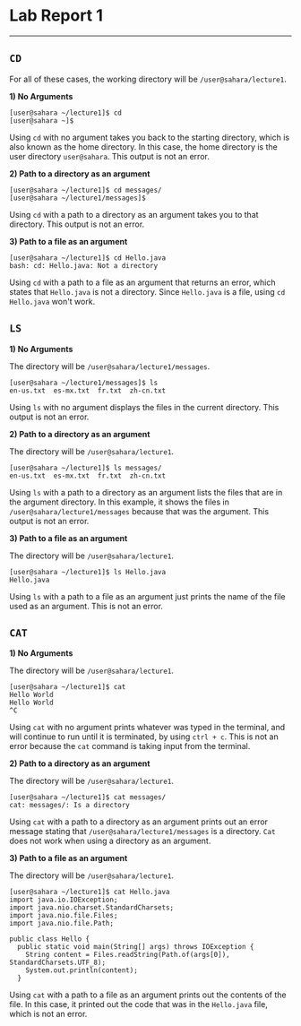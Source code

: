 # **Lab Report 1**

***

## `CD`
For all of these cases, the working directory will be `/user@sahara/lecture1`.

**1) No Arguments**
```
[user@sahara ~/lecture1]$ cd
[user@sahara ~]$
```
Using `cd` with no argument takes you back to the starting directory, which is also known as the home directory. In this case, the home directory is the user directory `user@sahara`. This output is not an error.

**2) Path to a directory as an argument**
```
[user@sahara ~/lecture1]$ cd messages/
[user@sahara ~/lecture1/messages]$
```
Using `cd` with a path to a directory as an argument takes you to that directory. This output is not an error.

**3) Path to a file as an argument**
```
[user@sahara ~/lecture1]$ cd Hello.java 
bash: cd: Hello.java: Not a directory
```
Using `cd` with a path to a file as an argument that returns an error, which states that `Hello.java` is not a directory. Since `Hello.java` is a file, using `cd Hello.java` won't work.

## `LS`

**1) No Arguments**

The directory will be `/user@sahara/lecture1/messages`.

```
[user@sahara ~/lecture1/messages]$ ls
en-us.txt  es-mx.txt  fr.txt  zh-cn.txt
```
Using `ls` with no argument displays the files in the current directory. This output is not an error.

**2) Path to a directory as an argument**

The directory will be `/user@sahara/lecture1`.

```
[user@sahara ~/lecture1]$ ls messages/
en-us.txt  es-mx.txt  fr.txt  zh-cn.txt
```
Using `ls` with a path to a directory as an argument lists the files that are in the argument directory. In this example, it shows the files in `/user@sahara/lecture1/messages` because that was the argument. This output is not an error.

**3) Path to a file as an argument**

The directory will be `/user@sahara/lecture1`.

```
[user@sahara ~/lecture1]$ ls Hello.java
Hello.java
```
Using `ls` with a path to a file as an argument just prints the name of the file used as an argument. This is not an error.

## `CAT`

**1) No Arguments**

The directory will be `/user@sahara/lecture1`.

```
[user@sahara ~/lecture1]$ cat
Hello World
Hello World
^C
```
Using `cat` with no argument prints whatever was typed in the terminal, and will continue to run until it is terminated, by using `ctrl + c`. This is not an error because the `cat` command is taking input from the terminal. 

**2) Path to a directory as an argument**

The directory will be `/user@sahara/lecture1`.

```
[user@sahara ~/lecture1]$ cat messages/
cat: messages/: Is a directory
```
Using `cat` with a path to a directory as an argument prints out an error message stating that `/user@sahara/lecture1/messages` is a directory. `Cat` does not work when using a directory as an argument. 

**3) Path to a file as an argument**

The directory will be `/user@sahara/lecture1`.

```
[user@sahara ~/lecture1]$ cat Hello.java
import java.io.IOException;
import java.nio.charset.StandardCharsets;
import java.nio.file.Files;
import java.nio.file.Path;

public class Hello {
  public static void main(String[] args) throws IOException {
    String content = Files.readString(Path.of(args[0]), StandardCharsets.UTF_8);    
    System.out.println(content);
  }
```
Using `cat` with a path to a file as an argument prints out the contents of the file. In this case, it printed out the code that was in the `Hello.java` file, which is not an error.
